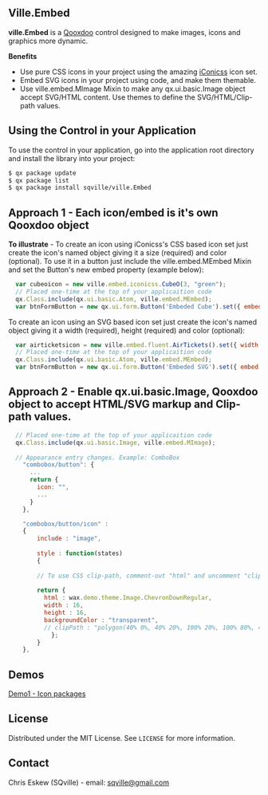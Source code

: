 <!-- ABOUT THE PROJECT -->
## Ville.Embed

**ville.Embed** is a [Qooxdoo](https://qooxdoo.org/) control designed to make images, icons and graphics more dynamic.

**Benefits**
* Use pure CSS icons in your project using the amazing [iConicss](https://github.com/Viglino/iconicss) icon set.
* Embed SVG icons in your project using code, and make them themable.
* Use ville.embed.MImage Mixin to make any qx.ui.basic.Image object accept SVG/HTML content. Use themes to define the SVG/HTML/Clip-path values.


<!-- GETTING STARTED -->
## Using the Control in your Application
To use the control in your application, go into the application root directory and install the library into your project:
```sh
$ qx package update
$ qx package list
$ qx package install sqville/ville.Embed
```

## Approach 1 - Each icon/embed is it's own Qooxdoo object
**To illustrate** - To create an icon using iConicss's CSS based icon set just create the icon's named object giving it a size (required) and color (optional). To use it in a button just include the ville.embed.MEmbed Mixin and set the Button's new embed property (example below): 
```js
  var cubeoicon = new ville.embed.iconicss.CubeO(3, "green");
  // Placed one-time at the top of your applicaition code
  qx.Class.include(qx.ui.basic.Atom, ville.embed.MEmbed);
  var btnFormButton = new qx.ui.form.Button('Embeded Cube').set({ embed : cubeoicon });
```

To create an icon using an SVG based icon set just create the icon's named object giving it a width (required), height (required) and color (optional):
```js
  var airticketsicon = new ville.embed.fluent.AirTickets().set({ width: 40, height: 40 });
  // Placed one-time at the top of your applicaition code
  qx.Class.include(qx.ui.basic.Atom, ville.embed.MEmbed); 
  var btnFormButton = new qx.ui.form.Button('Embeded SVG').set({ embed : airticketsicon });
```

## Approach 2 - Enable qx.ui.basic.Image, Qooxdoo object to accept HTML/SVG markup and Clip-path values.
```js
  // Placed one-time at the top of your applicaition code
  qx.Class.include(qx.ui.basic.Image, ville.embed.MImage); 
  
  // Appearance entry changes. Example: ComboBox
    "combobox/button": {
      ...
      return {
        icon: "",
        ...
      }
    },

    "combobox/button/icon" :
    {
    	include : "image",
    	
    	style : function(states)
    	{        
        
        // To use CSS clip-path, comment-out "html" and uncomment "clipPath"  
        
        return {
          html : wax.demo.theme.Image.ChevronDownRegular,
          width : 16,
          height : 16,
          backgroundColor : "transparent",
          // clipPath : "polygon(40% 0%, 40% 20%, 100% 20%, 100% 80%, 40% 80%, 40% 100%, 0% 50%)"
    		};
    	}
    },

```

<!-- DEMO -->
## Demos
[Demo1 - Icon packages](https://sqville.github.io/ville.Embed/published/demo1/)


<!-- LICENSE -->
## License

Distributed under the MIT License. See `LICENSE` for more information.



<!-- CONTACT -->
## Contact

Chris Eskew (SQville) - email: sqville@gmail.com